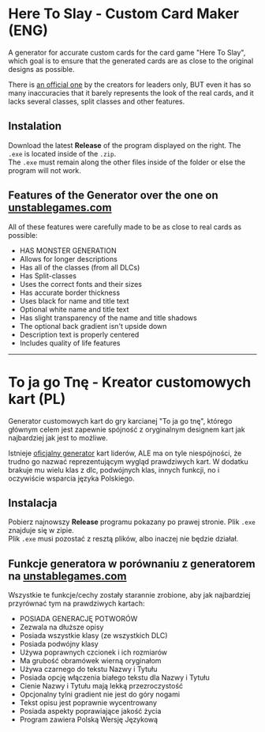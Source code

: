 <h1>Here To Slay - Custom Card Maker (ENG)</h1>
<p>A generator for accurate custom cards for the card game "Here To Slay", which goal is to ensure that the generated cards are as close to the original designs as possible.</p>
<p>There is <a href="https://www.unstablegames.com/community-cards/create/here-to-slay">an official one</a> by the creators for leaders only, BUT even it has so many inaccuracies that it barely represents the look of the real cards, and it lacks several classes, split classes and other features.</p>

<h2>Instalation</h2>
<p>Download the latest <b>Release</b> of the program displayed on the right. The <code>.exe</code> is located inside of the <code>.zip</code>.<br>
The <code>.exe</code> must remain along the other files inside of the folder or else the program will not work.
</p>

<h2>Features of the Generator over the one on <a href="https://www.unstablegames.com/community-cards/create/here-to-slay">unstablegames.com</a></h2>
<p>All of these features were carefully made to be as close to real cards as possible:</p>
<ul>
    <li>HAS MONSTER GENERATION</li>
    <li>Allows for longer descriptions</li>
    <li>Has all of the classes (from all DLCs)</li>
    <li>Has Split-classes</li>
    <li>Uses the correct fonts and their sizes</li>
    <li>Has accurate border thickness</li>
    <li>Uses black for name and title text</li>
    <li>Optional white name and title text</li>
    <li>Has slight transparency of the name and title shadows</li>
    <li>The optional back gradient isn't upside down</li>
    <li>Description text is properly centered</li>
    <li>Includes quality of life features</li>
</ul>

<hr>

<h1>To ja go Tnę - Kreator customowych kart (PL)</h1>
<p>Generator customowych kart do gry karcianej "To ja go tnę", którego głównym celem jest zapewnie spójność z oryginalnym designem kart jak najbardziej jak jest to możliwe.</p>
<p>Istnieje <a href="https://www.unstablegames.com/community-cards/create/here-to-slay">oficjalny generator</a> kart liderów, ALE ma on tyle niespójności, że trudno go nazwać reprezentującym wygląd prawdziwych kart. W dodatku brakuje mu wielu klas z dlc, podwójnych klas, innych funkcji, no i oczywiście wsparcia języka Polskiego.</p>

<h2>Instalacja</h2>
<p>Pobierz najnowszy <b>Release</b> programu pokazany po prawej stronie. Plik <code>.exe</code> znajduje się w zipie.<br>
Plik <code>.exe</code> musi pozostać z resztą plików, albo inaczej nie będzie działał.
</p>

<h2>Funkcje generatora w porównaniu z generatorem na <a href="https://www.unstablegames.com/community-cards/create/here-to-slay">unstablegames.com</a></h2>
<p>Wszystkie te funkcje/cechy zostały starannie zrobione, aby jak najbardziej przyrównać tym na prawdziwych kartach:</p>
<ul>
    <li>POSIADA GENERACJĘ POTWORÓW</li>
    <li>Zezwala na dłuższe opisy</li>
    <li>Posiada wszystkie klasy (ze wszystkich DLC)</li>
    <li>Posiada podwójny klasy</li>
    <li>Używa poprawnych czcionek i ich rozmiarów</li>
    <li>Ma grubość obramówek wierną oryginałom</li>
    <li>Używa czarnego do tekstu Nazwy i Tytułu</li>
    <li>Posiada opcję włączenia białego tekstu dla Nazwy i Tytułu</li>
    <li>Cienie Nazwy i Tytułu mają lekką przezroczystość</li>
    <li>Opcjonalny tylni gradient nie jest do góry nogami</li>
    <li>Tekst opisu jest poprawnie wycentrowany</li>
    <li>Posiada aspekty poprawiające jakość życia</li>
    <li>Program zawiera Polską Wersję Językową</li>
</ul>
